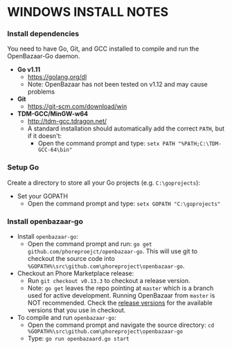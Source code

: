 WINDOWS INSTALL NOTES
====================

### Install dependencies

You need to have Go, Git, and GCC installed to compile and run the OpenBazaar-Go daemon.

- **Go v1.11**
    + https://golang.org/dl
    + Note: OpenBazaar has not been tested on v1.12 and may cause problems
- **Git**
    + https://git-scm.com/download/win
- **TDM-GCC/MinGW-w64**
    + http://tdm-gcc.tdragon.net/ 
    + A standard installation should automatically add the correct `PATH`, but if it doesn't:
        * Open the command prompt and type: `setx PATH "%PATH;C:\TDM-GCC-64\bin"`

### Setup Go

Create a directory to store all your Go projects (e.g. `C:\goprojects`):

- Set your GOPATH
    + Open the command prompt and type: `setx GOPATH "C:\goprojects"`

### Install openbazaar-go

- Install `openbazaar-go`:
    + Open the command prompt and run: `go get github.com/phoreproejct/openbazaar-go`. This will use git to checkout the source code into `%GOPATH%\src\github.com\phoreproject\openbazaar-go`.
- Checkout an Phore Marketplace release:
    + Run `git checkout v0.13.3` to checkout a release version.
    + Note: `go get` leaves the repo pointing at `master` which is a branch used for active development. Running OpenBazaar from `master` is NOT recommended. Check the [release versions](https://github.com/phoreproject/openbazaar-go/releases) for the available versions that you use in checkout.
- To compile and run `openbazaar-go`:
    + Open the command prompt and navigate the source directory: `cd %GOPATH%\src\github.com\phoreproject\openbazaar-go` 
    + Type: `go run openbazaard.go start`
